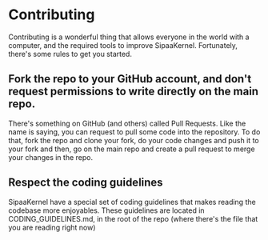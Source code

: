 # Contributing
Contributing is a wonderful thing that allows everyone in the world with a computer, and the required tools to improve SipaaKernel. Fortunately, there's some rules to get you started.

## Fork the repo to your GitHub account, and don't request permissions to write directly on the main repo.
There's something on GitHub (and others) called Pull Requests. Like the name is saying, you can request to pull some code into the repository. To do that, fork the repo and clone your fork, do your code changes and push it to your fork and then, go on the main repo and create a pull request to merge your changes in the repo.

## Respect the coding guidelines
SipaaKernel have a special set of coding guidelines that makes reading the codebase more enjoyables. These guidelines are located in CODING_GUIDELINES.md, in the root of the repo (where there's the file that you are reading right now)